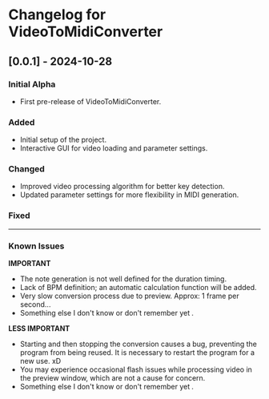 # Changelog for VideoToMidiConverter

## [0.0.1] - 2024-10-28
### Initial Alpha
- First pre-release of VideoToMidiConverter.

### Added
- Initial setup of the project.
- Interactive GUI for video loading and parameter settings.

### Changed
- Improved video processing algorithm for better key detection.
- Updated parameter settings for more flexibility in MIDI generation.

### Fixed
---

### Known Issues
**IMPORTANT**
- The note generation is not well defined for the duration timing.
- Lack of BPM definition; an automatic calculation function will be added.
- Very slow conversion process due to preview. Approx: 1 frame per second... 
- Something else I don't know or don't remember yet *.*

**LESS IMPORTANT**
- Starting and then stopping the conversion causes a bug, preventing the program from being reused. It is necessary to restart the program for a new use. xD
- You may experience occasional flash issues while processing video in the preview window, which are not a cause for concern.
- Something else I don't know or don't remember yet *.*
